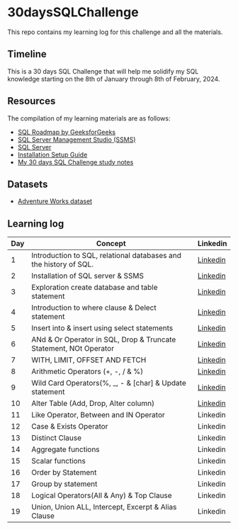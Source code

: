 # 30daysSQLChallenge
This repo contains my learning log for this challenge and all the materials.

## Timeline
This is a 30 days SQL Challenge that will help me solidify my SQL knowledge starting on the 8th of January through 8th of February, 2024. 

## Resources 
The compilation of my learning materials are as follows:
- [SQL Roadmap by GeeksforGeeks](https://www.geeksforgeeks.org/30-days-of-sql-from-basic-to-advanced-level/)
- [SQL Server Management Studio (SSMS)](https://learn.microsoft.com/en-us/sql/ssms/download-sql-server-management-studio-ssms?view=sql-server-ver16)
- [SQL Server](https://www.microsoft.com/en-us/sql-server/sql-server-downloads)
- [Installation Setup Guide](https://www.youtube.com/watch?v=tV20RClXehQ&t=769s)
- [My 30 days SQL Challenge study notes](https://docs.google.com/document/d/1ijoHcuIt71NoTnMS-3Ty4ii9BqnXleNz4SqNZq2LJyk/edit)

## Datasets
- [Adventure Works dataset](https://github.com/Iyadvnni/30daysSQLchallenge/blob/main/AdventureWorks_dataset.zip)
  
## Learning log
| Day | Concept | Linkedin | 
| -------- | ------- | -------- | 
| 1 |  Introduction to SQL, relational databases and the history of SQL. | [Linkedin](https://www.linkedin.com/posts/adedoyin-akinsemoyin_github-iyadvnni30dayssqlchallenge-this-activity-7157872016870502400-46_p?utm_source=share&utm_medium=member_desktop) | 
| 2 | Installation of SQL server & SSMS | [Linkedin](https://www.linkedin.com/posts/adedoyin-akinsemoyin_day-30daysofsql-activity-7157878495094751232-vy3g?utm_source=share&utm_medium=member_desktop) | 
| 3 | Exploration create database and table statement | [Linkedin](https://www.linkedin.com/posts/adedoyin-akinsemoyin_30daysofsql-activity-7157881674616221696-oGqy?utm_source=share&utm_medium=member_desktop) | 
| 4 | Introduction to where clause & Delect statement | [Linkedin](https://www.linkedin.com/posts/adedoyin-akinsemoyin_30daysofsql-activity-7157887497438429184-5q5e?utm_source=share&utm_medium=member_desktop) | 
| 5 | Insert into & insert using select statements | [Linkedin](https://www.linkedin.com/posts/adedoyin-akinsemoyin_30daysofsql-activity-7158601358269386752-KAVK?utm_source=share&utm_medium=member_desktop) | 
| 6 | ANd & Or Operator in SQL,  Drop & Truncate Statement, NOt Operator  | [Linkedin](https://www.linkedin.com/posts/adedoyin-akinsemoyin_30daysofsql-activity-7158623800178204672-ysl1?utm_source=share&utm_medium=member_desktop) | 
| 7 | WITH, LIMIT, OFFSET AND FETCH | [Linkedin](https://www.linkedin.com/posts/adedoyin-akinsemoyin_30daysofsql-activity-7158934239718055936-4oFZ?utm_source=share&utm_medium=member_desktop) | 
| 8 | Arithmetic Operators (+, -, / & %) |[ Linkedin](https://www.linkedin.com/posts/adedoyin-akinsemoyin_30daysofsql-activity-7160629237861826560-6NXO?utm_source=share&utm_medium=member_desktop) | 
| 9 | Wild Card Operators(%, _, - & [char] & Update statement | [Linkedin](https://www.linkedin.com/posts/adedoyin-akinsemoyin_30daysofsql-activity-7158973249349918721-bIE2?utm_source=share&utm_medium=member_desktop) | 
| 10 | Alter Table (Add, Drop, Alter column) | [Linkedin](https://www.linkedin.com/posts/adedoyin-akinsemoyin_30daysofsql-activity-7160649545922560001-hJ9J?utm_source=share&utm_medium=member_desktop) | 
| 11| Like Operator, Between and IN Operator  | Linkedin | 
| 12|Case & Exists Operator | Linkedin | 
| 13|Distinct Clause| Linkedin | 
| 14|Aggregate functions| Linkedin | 
| 15|Scalar functions| Linkedin | 
| 16|Order by Statement| Linkedin | 
| 17|Group by statement| Linkedin | 
| 18|Logical Operators(All & Any) & Top Clause | Linkedin | 
| 19|Union, Union ALL, Intercept, Excerpt & Alias Clause | Linkedin | 

